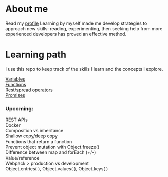 # About me

Read my [profile]()
Learning by myself made me develop strategies to approach new skills: reading, experimenting, then seeking help from more experienced developers has proved an effective method. 

# Learning path
I use this repo to keep track of the skills I learn and the concepts I explore. 

[Variables](https://github.com/nes11/About-me/blob/master/variables.md)  
[Functions](https://github.com/nes11/About-me/blob/master/functions.md)  
[Rest/spread operators](https://github.com/nes11/About-me/blob/master/rest-spread-operators.md)  
[Promises](https://github.com/nes11/About-me/blob/master/Promises.md)

### Upcoming:

REST APIs  
Docker  
Composition vs inheritance  
Shallow copy/deep copy  
Functions that return a function  
Prevent object mutation with Object.freeze()  
Difference between map and forEach (+/-)  
Value/reference  
Webpack > production vs development  
Object.entries( ), Object.values( ), Object.keys( )
